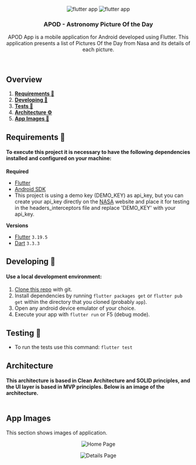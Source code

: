 <p align="center">
  <row>
    <img src="https://badgen.net/badge/types/flutter/blue?icon=flutter" alt="flutter app"/>
    <img src="https://badgen.net/badge/platform/android?list=|" alt="flutter app"/>
  </row>
</p>

<div align="center">
  <h3>APOD - Astronomy Picture Of the Day</h3>
  <p>APOD App is a mobile application for Android developed using Flutter. This application presents a list of Pictures Of the Day from Nasa and its details of each picture.
</div>

<br />

## Overview
1. **[Requirements 📝](#requirements-)**
2. **[Developing 👷](#developing-)**
3. **[Tests 👷](#testing-)**
4. **[Architecture ⚙️](#architecture-)**
5. **[App Images 📱](#app-images-)**

## Requirements 📝
#### To execute this project it is necessary to have the following dependencies installed and configured on your machine:

**Required**
- [Flutter](https://flutter.dev/)
- [Android SDK](https://developer.android.com/studio)
- This project is using a demo key (DEMO_KEY) as api_key, but you can create your api_key directly on the [NASA](https://api.nasa.gov/) website and place it for testing in the headers_interceptors file and replace 'DEMO_KEY' with your api_key.

**Versions**
- [Flutter](https://flutter.dev/) `3.19.5`
- [Dart](https://dart.dev/) `3.3.3`

## Developing 👷
#### Use a local development environment:

1. [Clone this repo](https://docs.gitlab.com/ee/gitlab-basics/start-using-git.html) with git.
2. Install dependencies by running `flutter packages get` or `flutter pub get` within the directory that you cloned (probably `app`).
3. Open any android device emulator of your choice.
4. Execute your app with `flutter run` or F5 (debug mode).

## Testing 👷
- To run the tests use this command: `flutter test`

## Architecture
#### This architecture is based in Clean Architecture and SOLID principles, and the UI layer is based in MVP principles. Below is an image of the architecture.

<p align="center">
  <row>
    <img src="docs/arch.drawio.png" alt=""/>
  </row>
</p>

## App Images

This section shows images of application.

<p align="center">
  <row>
    <img src="docs/apod_home_page.png" alt="Home Page"/>
  </row>
</p>

<p align="center">
  <row>
    <img src="docs/apod_details_page.png" alt="Details Page"/>
  </row>
</p>
